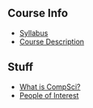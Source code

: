 ## Course Info
* [Syllabus](https://worreaud000.github.io/cs1/syllabus)
* [Course Description](https://worreaud000.github.io/cs1/coursedescription)

## Stuff
* [What is CompSci?](https://worreaud000.github.io/cs1/whatiscompsci)
* [People of Interest](https://worreaud000.github.io/cs1/peopleofinterest)
